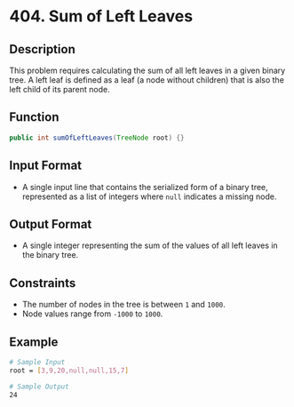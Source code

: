 # 404. Sum of Left Leaves

## Description

This problem requires calculating the sum of all left leaves in a given binary tree. A left leaf is defined as a leaf (a node without children) that is also the left child of its parent node.

## Function

```java
public int sumOfLeftLeaves(TreeNode root) {}
```

## Input Format

- A single input line that contains the serialized form of a binary tree, represented as a list of integers where `null` indicates a missing node.

## Output Format

- A single integer representing the sum of the values of all left leaves in the binary tree.

## Constraints

- The number of nodes in the tree is between `1` and `1000`.
- Node values range from `-1000` to `1000`.

## Example

```bash
# Sample Input
root = [3,9,20,null,null,15,7]

# Sample Output
24
```
